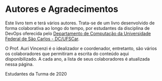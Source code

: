 # Autores e Agradecimentos

Este livro tem e terá vários autores. Trata-se de um livro desenvolvido de forma colaborativa ao longo do tempo, por estudantes da disciplina de DevOps oferecida pelo [Departamento de Computação da Universidade Federal de São Carlos - DC/UFSCar](https://site.dc.ufscar.br/).

O Prof. Auri Vincenzi é o idealizador e coordenador, entretanto, são vários os colaboradores que permitiram a escrita do conteúdo aqui disponibilizado. A cada ano, a lista de seus colaboradores é atualizada nessa página.

Estudantes da Turma de 2020

